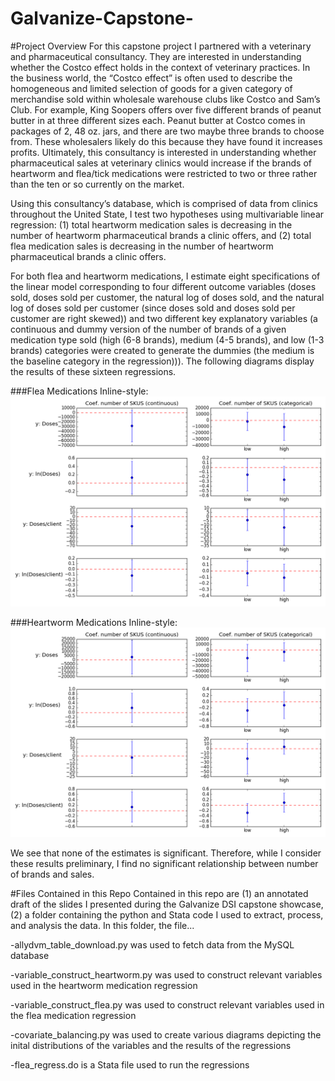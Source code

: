 # Galvanize-Capstone-

#Project Overview
For this capstone project I partnered with a veterinary and pharmaceutical consultancy. They are interested in understanding whether the Costco effect holds in the context of veterinary practices. In the business world, the “Costco effect” is often used to describe the homogeneous and limited selection of goods for a given category of merchandise sold within wholesale warehouse clubs like Costco and Sam’s Club. For example, King Soopers offers over five different brands of peanut butter in at three different sizes each. Peanut butter at Costco comes in packages of 2, 48 oz. jars, and there are two maybe three brands to choose from. These wholesalers likely do this because they have found it increases profits. Ultimately, this consultancy is interested in understanding whether pharmaceutical sales at veterinary clinics would increase if the brands of heartworm and flea/tick medications were restricted to two or three rather than the ten or so currently on the market. 

Using this consultancy’s database, which is comprised of data from clinics throughout the United State, I test two hypotheses using multivariable linear regression: (1) total heartworm medication sales is decreasing in the number of heartworm pharmaceutical brands a clinic offers, and (2) total flea medication sales is decreasing in the number of heartworm pharmaceutical brands a clinic offers. 

For both flea and heartworm medications, I estimate eight specifications of the linear model corresponding to four different outcome variables (doses sold, doses sold per customer, the natural log of doses sold, and the natural log of doses sold per customer (since doses sold and doses sold per customer are right skewed)) and two different key explanatory variables (a continuous and dummy version of the number of brands of a given medication type sold (high (6-8 brands), medium (4-5 brands), and low (1-3 brands) categories were created to generate the dummies (the medium is the baseline category in the regression))). The following diagrams display the results of these sixteen regressions.

###Flea Medications
Inline-style: 
![alt text](https://github.com/bthowe/Galvanize-Capstone-/blob/master/images/coef_flea.png "Flea results")

###Heartworm Medications
Inline-style: 
![alt text](https://github.com/bthowe/Galvanize-Capstone-/blob/master/images/coef_heartworm.png "Heartworm results")

We see that none of the estimates is significant. Therefore, while I consider these results preliminary, I find no significant relationship between number of brands and sales. 


#Files Contained in this Repo
Contained in this repo are (1) an annotated draft of the slides I presented during the Galvanize DSI capstone showcase, (2) a folder containing the python and Stata code I used to extract, process, and analysis the data. In this folder, the file...

-allydvm_table_download.py was used to fetch data from the MySQL database

-variable_construct_heartworm.py was used to construct relevant variables used in the heartworm medication regression

-variable_construct_flea.py was used to construct relevant variables used in the flea medication regression

-covariate_balancing.py was used to create various diagrams depicting the inital distributions of the variables and the results of the regressions

-flea_regress.do is a Stata file used to run the regressions
